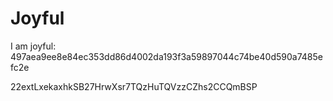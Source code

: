 # Joyful

I am joyful: 497aea9ee8e84ec353dd86d4002da193f3a59897044c74be40d590a7485efc2e


22extLxekaxhkSB27HrwXsr7TQzHuTQVzzCZhs2CCQmBSP